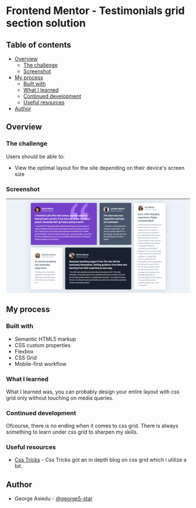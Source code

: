 # Frontend Mentor - Testimonials grid section solution

## Table of contents

- [Overview](#overview)
  - [The challenge](#the-challenge)
  - [Screenshot](#screenshot)
- [My process](#my-process)
  - [Built with](#built-with)
  - [What I learned](#what-i-learned)
  - [Continued development](#continued-development)
  - [Useful resources](#useful-resources)
- [Author](#author)

## Overview

### The challenge

Users should be able to:

- View the optimal layout for the site depending on their device's screen size

### Screenshot

![Testimonial grid section screeshot](./src/images/testimonial-grid-section-screeshot.png)

## My process

### Built with

- Semantic HTML5 markup
- CSS custom properties
- Flexbox
- CSS Grid
- Mobile-first workflow

### What I learned

What I learned was, you can probably design your entire layout with css grid only without touching on media queries.

### Continued development

Ofcourse, there is no ending when it comes to css grid. There is always something to learn under css grid to sharpen my skills.

### Useful resources

- [Css Tricks](https://www.csstricks.com) - Css Tricks got an in depth blog on css grid which i utilize a bit.

## Author

- George Asiedu - [@george5-star](https://www.frontendmentor.io/profile/@george5-star)
